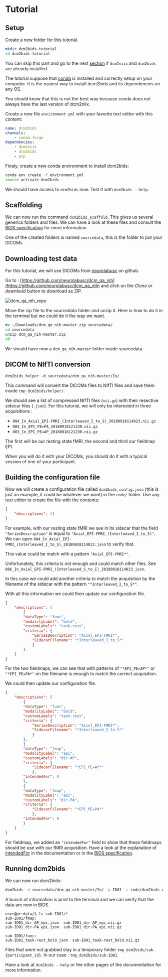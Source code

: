 # Tutorial

## Setup

Create a new folder for this tutorial.

```bash
mkdir dcm2bids-tutorial
cd dcm2bids-tutorial
```

You can skip this part and go to the next [section](#scaffolding) if `dcm2niix` and `dcm2bids` are already installed.

The tutorial suppose that [conda][conda] is installed and correctly setup on your computer. It is the easiest way to install dcm2bids and its dependencies on any OS.

You should know that this is not the best way because conda does not always have the last version of dcm2niix.

Create a new file `environment.yml` with your favorite text editor with this content:

```yaml
name: dcm2bids
channels:
    - conda-forge
dependencies:
    - dcm2niix
    - dcm2bids
    - pip
```

Finaly, create a new conda environment to install dcm2bids:

```bash
conda env create -f environment.yml
source activate dcm2bids
```

We should have access to `dcm2bids` now. Test it with `dcm2bids --help`.

## Scaffolding

We can now run the command `dcm2bids_scaffold`. This gives us several generics folders and files. We can have a look at these files and consult the [BIDS specification][bids-spec] for more information.

One of the created folders is named `sourcedata`, this is the folder to put your DICOMs

## Downloading test data

For this tutorial, we will use DICOMs from [neurolabusc](https://github.com/neurolabusc) on github.

Go to : [https://github.com/neurolabusc/dcm_qa_nih](https://github.com/neurolabusc/dcm_qa_nih) and click on the *Clone or download* button to download as ZIP.

![dcm_qa_nih_repo](../art/dcm_qa_nih_repo.png)

Move the zip file to the sourcedata folder and unzip it. Here is how to do it in the terminal but we could do it the way we want.

```bash
mv ~/Downloads/dcm_qa_nih-master.zip sourcedata/
cd sourcedata
unzip dcm_qa_nih-master.zip
cd ..
```

We should have now a `dcm_qa_nih-master` folder inside sourcedata.

## DICOM to NIfTI conversion

`dcm2bids_helper -d sourcedata/dcm_qa_nih-master/In/`

This command will convert the DICOMs files to NIfTI files and save them inside `tmp_dcm2bids/helper/`.

We should see a list of compressed NIfTI files (`nii.gz`) with their resective sidecar files (`.json`). For this tutorial, we will only be interested in three acquisitions :

- `004_In_Axial_EPI-FMRI_(Interleaved_I_to_S)_20180918114023.nii.gz`
- `004_In_EPI_PE=PA_20180918121230.nii.gz`
- `003_In_EPI_PE=AP_20180918121230.nii.gz`

The first will be our resting state fMRI, the second and third our fieldmap EPI.

When you will do it with your DICOMs, you should do it with a typical session of one of your participant.

## Building the configuration file

Now we will create a configuration file called `dcm2bids_config.json` (this is just an example, it could be whatever we want) in the `code/` folder. Use any text editor to create the file with the contents:

```json
{
    "descriptions": []
}
```

For example, with our resting state fMRI we see in its sidecar that the field `"SeriesDescription"` is equal to `"Axial_EPI-FMRI_(Interleaved_I_to_S)"`. We can open `004_In_Axial_EPI-FMRI_(Interleaved_I_to_S)_20180918114023.json` to verify that.

This value could be match with a pattern `"Axial_EPI-FMRI*"`.

Unfortunately, this criteria is not enough and could match other files. See `006_In_Axial_EPI-FMRI_(Interleaved_S_to_I)_20180918114023.json`.

In this case we could add another criteria to match the acquisition by the filename of the sidecar with the pattern `"*Interleaved_I_to_S*"`.

With all this information we could then update our configuration file.

```json hl_lines="9"
{
    "descriptions": [
        {
        "dataType": "func",
        "modalityLabel": "bold",
        "customLabels": "task-rest",
        "criteria": {
            "SeriesDescription": "Axial_EPI-FMRI*",
            "SidecarFilename": "*Interleaved_I_to_S*"
            }
        }
    ]
}
```

For the two fieldmaps, we can see that with patterns of `"*EPI_PE=AP*"` or `"*EPI_PE=PA*"` on the filename is enough to match the correct acquisition.

We could then update our configuration file.

```json hl_lines="17 26"
{
    "descriptions": [
        {
        "dataType": "func",
        "modalityLabel": "bold",
        "customLabels": "task-rest",
        "criteria": {
            "SeriesDescription": "Axial_EPI-FMRI*",
            "SidecarFilename": "*Interleaved_I_to_S*"
            }
        },
        {
        "dataType": "fmap",
        "modalityLabel": "epi",
        "customLabels": "dir-AP",
        "criteria": {
            "SidecarFilename": "*EPI_PE=AP*"
            },
        "intendedFor": 0
        },
        {
        "dataType": "fmap",
        "modalityLabel": "epi",
        "customLabels": "dir-PA",
        "criteria": {
            "SidecarFilename": "*EPI_PE=PA*"
            },
        "intendedFor": 0
        }
    ]
}
```

For fieldmap, we added an `"intendedFor"` field to show that these fieldmaps should be use with our fMRI acquisition. Have a look at the explanation of [intendedFor](3-configuration/#intendedfor) in the documentation or in the [BIDS specification][bids-fmap].

## Running dcm2bids

We can now run dcm2bids:

```bash
dcm2bids -d sourcedata/dcm_qa_nih-master/In/ -p ID01 -c code/dcm2bids_config.json
```

A bunch of information is print to the terminal and we can verify that the data are now in BIDS.

```console
user@pc:data/$ ls sub-ID01/*
sub-ID01/fmap:
sub-ID01_dir-AP_epi.json  sub-ID01_dir-AP_epi.nii.gz
sub-ID01_dir-PA_epi.json  sub-ID01_dir-PA_epi.nii.gz

sub-ID01/func:
sub-ID01_task-rest_bold.json  sub-ID01_task-rest_bold.nii.gz
```

Files that were not grabbed stay in a temporary folder `tmp_dcm2bids/sub-{participant_id}`. In our case : `tmp_dcm2bids/sub-ID01`.

Have a look at `dcm2bids --help` or the other pages of the documentation for more information.

[bids-spec]: https://bids-specification.readthedocs.io/en/stable/
[bids-fmap]: https://bids-specification.readthedocs.io/en/stable/04-modality-specific-files/01-magnetic-resonance-imaging-data.html#fieldmap-data
[conda]: https://conda.io/en/latest/miniconda.html
